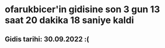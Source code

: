 # ofarukbicer'in gidisine son 3 gun 13 saat 20 dakika 18 saniye kaldi

## Gidis tarihi: 30.09.2022 :(